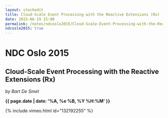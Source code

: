 ```yaml
---
layout: stackedit
title: Cloud-Scale Event Processing with the Reactive Extensions (Rx)
date: 2015-06-19 15:00
permalink: /notes/ndcoslo2015/Cloud-Scale-Event-Processing-with-the-Reactive-Extensions-(Rx).html
ndcoslo2015: true
---
```


# NDC Oslo 2015

## Cloud-Scale Event Processing with the Reactive Extensions (Rx)
*by Bart De Smet*

**{{ page.date | date: '%A, %e %B, %Y %H:%M' }}**

{% include vimeo.html id="132192255" %}